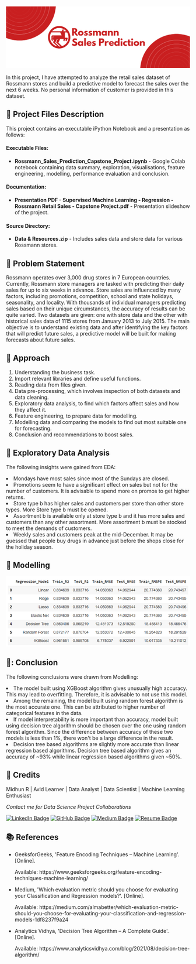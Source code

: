<p align="center"> 
  <img src="Images/banner_ross_transparent.png" alt="Banner">
</p>

In this project, I have attempted to analyze the retail sales dataset of Rossmann stores and build a predictive model to forecast the sales over the next 6 weeks. No personal information of customer is provided in this dataset.

## :floppy_disk: Project Files Description</h2>

<p>This project contains an executable iPython Notebook and a presentation as follows:</p>
<h4>Executable Files:</h4>
<ul>
  <li><b>Rossmann_Sales_Prediction_Capstone_Project.ipynb</b> - Google Colab notebook containing data summary, exploration, visualisations, feature engineering, modelling, performance evaluation and conclusion.</li>
</ul>

<h4>Documentation:</h4>
<ul>
  <li><b>Presentation PDF - Supervised Machine Learning - Regression - Rossmann Retail Sales - Capstone Project.pdf</b> - Presentation slideshow of the project.</li>
</ul>

<h4>Source Directory:</h4>
<ul>
  <li><b>Data & Resources.zip</b> - Includes sales data and store data for various Rossmann stores.</li>
</ul>

## :book: Problem Statement

Rossmann operates over 3,000 drug stores in 7 European countries. Currently, Rossmann store managers are tasked with predicting their daily sales for up to six weeks in advance. Store sales are influenced by many factors, including promotions, competition, school and state holidays, seasonality, and locality. With thousands of individual managers predicting sales based on their unique circumstances, the accuracy of results can be quite varied.
Two datasets are given: one with store data and the other with historical sales data of 1115 stores from January 2013 to July 2015. The main objective is to understand existing data and after identifying the key factors that will predict future sales, a predictive model will be built for making forecasts about future sales.

## :book: Approach

1.	Understanding the business task.
2.	Import relevant libraries and define useful functions.
3.	Reading data from files given.
4.	Data pre-processing, which involves inspection of both datasets and data cleaning.
5.	Exploratory data analysis, to find which factors affect sales and how they affect it.
6.	Feature engineering, to prepare data for modelling.
7.	Modelling data and comparing the models to find out most suitable one for forecasting.
8.	Conclusion and recommendations to boost sales.

## :book: Exploratory Data Analysis

The following insights were gained from EDA:
<li>Mondays have most sales since most of the Sundays are closed.</li>
<li>Promotions seem to have a significant effect on sales but not for the number of customers. It is advisable to spend more on promos to get higher returns.</li>
<li>Store type b has higher sales and customers per store than other store types. More Store type b must be opened.</li>
<li>Assortment b is available only at store type b and it has more sales and customers than any other assortment. More assortment b must be stocked to meet the demands of customers.</li>
<li>Weekly sales and customers peak at the mid-December. It may be guessed that people buy drugs in advance just before the shops close for the holiday season.</li>

## :book: Modelling

<img src="Images/Result_models.png" alt="Result">

## 📘: Conclusion

The following conclusions were drawn from Modelling:
<li>The model built using XGBoost algorithm gives unusually high accuracy. This may lead to overfitting. Therefore, it is advisable to not use this model.</li>
<li>Among the remaining, the model built using random forest algorithm is the most accurate one. This can be attributed to higher number of categorical features in the data.</li>
<li>If model interpretability is more important than accuracy, model built using decision tree algorithm should be chosen over the one using random forest algorithm. Since the difference between accuracy of these two models is less than 1%, there won't be a large difference in the result.</li>
<li>Decision tree based algorithms are slightly more accurate than linear regression based algorithms. Decision tree based algorithm gives an accuracy of ~93% while linear regression based algorithms given ~50%.</li>

## :scroll: Credits

Midhun R | Avid Learner | Data Analyst | Data Scientist | Machine Learning Enthusiast
<p> <i> Contact me for Data Science Project Collaborations</i></p>


[![LinkedIn Badge](https://img.shields.io/badge/LinkedIn-0077B5?style=for-the-badge&logo=linkedin&logoColor=white)](https://www.linkedin.com/in/connectmidhunr/)
[![GitHub Badge](https://img.shields.io/badge/GitHub-100000?style=for-the-badge&logo=github&logoColor=white)](https://github.com/connect-midhunr/)
[![Medium Badge](https://img.shields.io/badge/Medium-1DA1F2?style=for-the-badge&logo=medium&logoColor=white)](https://medium.com/@connect.midhunr/)
[![Resume Badge](https://img.shields.io/badge/resume-0077B5?style=for-the-badge&logo=resume&logoColor=white)](https://drive.google.com/file/d/1Bho0SK8U3PMCK5UEyVEYnrNM9IYUUzcV/view?usp=sharing)

## :books: References
<ul>
  <li><p>GeeksforGeeks, 'Feature Encoding Techniques – Machine Learning'. [Online].</p>
      <p>Available: https://www.geeksforgeeks.org/feature-encoding-techniques-machine-learning/</p>
  </li>
  <li><p>Medium, 'Which evaluation metric should you choose for evaluating your Classification and Regression models?'. [Online].</p>
      <p>Available: https://medium.com/almabetter/which-evaluation-metric-should-you-choose-for-evaluating-your-classification-and-regression-models-1df8237f9a24</p>
  </li>
  <li><p>Analytics Vidhya, 'Decision Tree Algorithm – A Complete Guide'. [Online].</p>
      <p>Available: https://www.analyticsvidhya.com/blog/2021/08/decision-tree-algorithm/</p>
  </li>
</ul>

